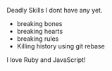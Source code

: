 Deadly Skills 
I dont have any yet.

* breaking bones
* breaking hearts
* breaking rules
* Killing history using git rebase

I love Ruby and JavaScript!
